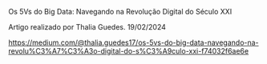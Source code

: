 Os 5Vs do Big Data: Navegando na Revolução Digital do Século XXI

Artigo realizado por Thalia Guedes. 19/02/2024 

https://medium.com/@thalia.guedes17/os-5vs-do-big-data-navegando-na-revolu%C3%A7%C3%A3o-digital-do-s%C3%A9culo-xxi-f74032f6ae6e
